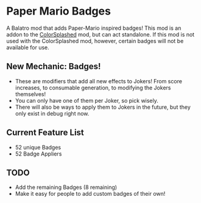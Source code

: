 # Paper Mario Badges
A Balatro mod that adds Paper-Mario inspired badges!
This mod is an addon to the [ColorSplashed](https://github.com/TheCodingZombie/PMCSBalatro) mod, but can act standalone. If this mod is not used
with the ColorSplashed mod, however, certain badges will not be available for use.

## New Mechanic: Badges!
- These are modifiers that add all new effects to Jokers! From score increases, to consumable generation, to modifying the Jokers themselves!
- You can only have one of them per Joker, so pick wisely.
- There will also be ways to apply them to Jokers in the future, but they only exist in debug right now.

## Current Feature List
- 52 unique Badges
- 52 Badge Appliers 

## TODO
- Add the remaining Badges (8 remaining)
- Make it easy for people to add custom badges of their own!
